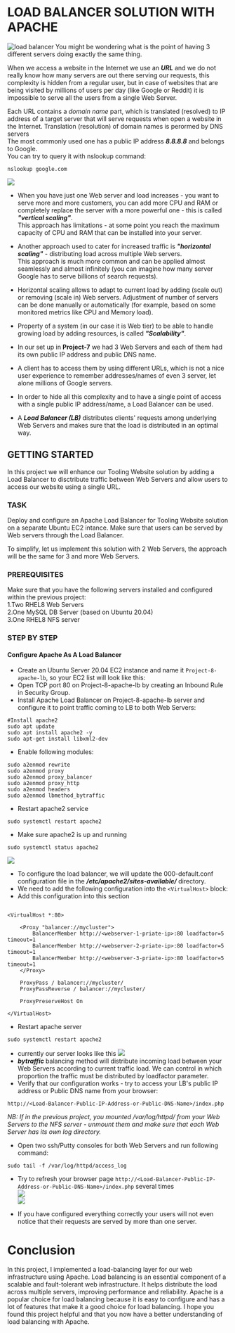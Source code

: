 # LOAD BALANCER SOLUTION WITH APACHE
![load balancer](assets/openingImage.png)
You might be wondering what is the point of having 3 different servers doing exactly the same thing.  

When we access a website in the Internet we use an **_URL_**  and we do not really know how many servers are out there serving our requests, this complexity is hidden from a regular user, but in case of websites that are being visited by millions of users per day (like Google or Reddit) it is impossible to serve all the users from a single Web Server.

Each URL contains a _domain name_ part, which is translated (resolved) to IP address of a target server that will serve requests when open a website in the Internet.
Translation (resolution) of domain names is perormed by DNS servers  
The most commonly used one has a public IP address   **_8.8.8.8_**   and belongs to Google.  
You can try to query it with nslookup command:
```
nslookup google.com
```  
![](assets/nslookup.png)
- When you have just one Web server and load increases - you want to serve more and more customers, you can add more CPU and RAM or completely replace the server with a more powerful one - this is called **_"vertical scaling"_**.   
This approach has limitations - at some point you reach the maximum capacity of CPU and RAM that can be installed into your server.

- Another approach used to cater for increased traffic is **_"horizontal scaling"_** - distributing load across multiple Web servers.   
This approach is much more common and can be applied almost seamlessly and almost infinitely (you can imagine how many server Google has to serve billions of search requests).  

- Horizontal scaling allows to adapt to current load by adding (scale out) or removing (scale in) Web servers. Adjustment of number of servers can be done manually or automatically (for example, based on some monitored metrics like CPU and Memory load).

- Property of a system (in our case it is Web tier) to be able to handle growing load by adding resources, is called **_"Scalability"_**.

- In our set up in **Project-7** we had 3 Web Servers and each of them had its own public IP address and public DNS name.
- A client has to access them by using different URLs, which is not a nice user experience to remember addresses/names of even 3 server, let alone millions of Google servers.

- In order to hide all this complexity and to have a single point of access with a single public IP address/name, a Load Balancer can be used.
- A **_Load Balancer (LB)_** distributes clients' requests among underlying Web Servers and makes sure that the load is distributed in an optimal way.

## GETTING STARTED
In this project we will enhance our Tooling Website solution by adding a Load Balancer to disctribute traffic between Web Servers and allow users to access our website using a single URL.
### TASK
Deploy and configure an Apache Load Balancer for Tooling Website solution on a separate Ubuntu EC2 intance. Make sure that users can be served by Web servers through the Load Balancer.

To simplify, let us implement this solution with 2 Web Servers, the approach will be the same for 3 and more Web Servers.

### PREREQUISITES
Make sure that you have the following servers installed and configured within the previous project:  
  1.Two RHEL8 Web Servers  
  2.One MySQL DB Server (based on Ubuntu 20.04)  
  3.One RHEL8 NFS server

### STEP BY STEP 
#### Configure Apache As A Load Balancer
- Create an Ubuntu Server 20.04 EC2 instance and name it `Project-8-apache-lb`, so your EC2 list will look like this:
- Open TCP port 80 on Project-8-apache-lb by creating an Inbound Rule in Security Group.
- Install Apache Load Balancer on Project-8-apache-lb server and configure it to point traffic coming to LB to both Web Servers:
```
#Install apache2
sudo apt update
sudo apt install apache2 -y
sudo apt-get install libxml2-dev
```
- Enable following modules:
```
sudo a2enmod rewrite
sudo a2enmod proxy
sudo a2enmod proxy_balancer
sudo a2enmod proxy_http
sudo a2enmod headers
sudo a2enmod lbmethod_bytraffic
```
- Restart apache2 service
```
sudo systemctl restart apache2
```
- Make sure apache2 is up and running
```
sudo systemctl status apache2
```
![](assets/apacheRunning.png)
- To configure the load balancer, we will update the 000-default.conf configuration file in the **_/etc/apache2/sites-available/_** directory.
- We need to add the following configuration into the `<VirtualHost>` block:
- Add this configuration into this section 
```

<VirtualHost *:80>
    
    <Proxy "balancer://mycluster">
        BalancerMember http://<webserver-1-priate-ip>:80 loadfactor=5 timeout=1
        BalancerMember http://<webserver-2-priate-ip>:80 loadfactor=5 timeout=1
        BalancerMember http://<webserver-3-priate-ip>:80 loadfactor=5 timeout=1
    </Proxy>

    ProxyPass / balancer://mycluster/
    ProxyPassReverse / balancer://mycluster/

    ProxyPreserveHost On

</VirtualHost>

```
- Restart apache server
```
sudo systemctl restart apache2
```
- currently our server looks like this
![](assets/3-tierweb-lb.drawio.png)
- **_bytraffic_**  balancing method will distribute incoming load between your Web Servers according to current traffic load. We can control in which proportion the traffic must be distributed by loadfactor parameter.
- Verify that our configuration works - try to access your LB's public IP address or Public DNS name from your browser:
```
http://<Load-Balancer-Public-IP-Address-or-Public-DNS-Name>/index.php
```
_NB: If in the previous project, you mounted /var/log/httpd/ from your Web Servers to the NFS server - unmount them and make sure that each Web Server has its own log directory._
- Open two ssh/Putty consoles for both Web Servers and run following command:
```
sudo tail -f /var/log/httpd/access_log
```
- Try to refresh your browser page `http://<Load-Balancer-Public-IP-Address-or-Public-DNS-Name>/index.php` several times   
![](assets/WhatsApp%20Image%202024-09-11%20at%2000.36.56.jpeg)  
![](assets/WhatsApp%20Image%202024-08-25%20at%2006.29.22.jpeg)

- If you have configured everything correctly your users will not even notice that their requests are served by more than one server.


# Conclusion
In this project, I implemented a load-balancing layer for our web infrastructure using Apache. Load balancing is an essential component of a scalable and fault-tolerant web infrastructure. It helps distribute the load across multiple servers, improving performance and reliability. Apache is a popular choice for load balancing because it is easy to configure and has a lot of features that make it a good choice for load balancing. I hope you found this project helpful and that you now have a better understanding of load balancing with Apache.